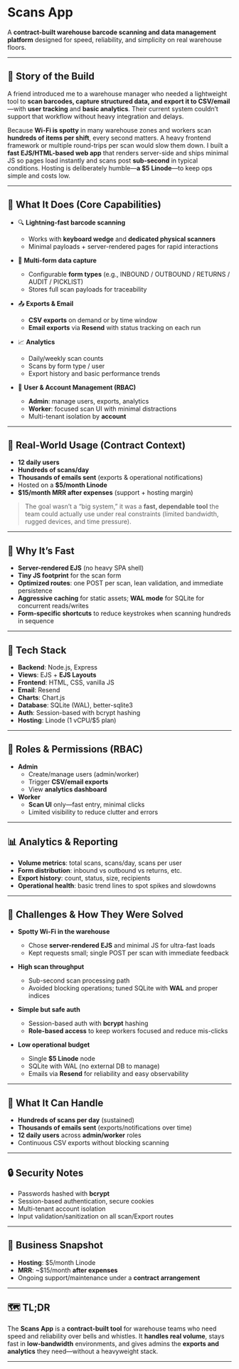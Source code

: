 # Scans App

A **contract-built warehouse barcode scanning and data management platform** designed for speed, reliability, and simplicity on real warehouse floors.

---

## 📖 Story of the Build

A friend introduced me to a warehouse manager who needed a lightweight tool to **scan barcodes, capture structured data, and export it to CSV/email**—with **user tracking** and **basic analytics**. Their current system couldn’t support that workflow without heavy integration and delays.

Because **Wi-Fi is spotty** in many warehouse zones and workers scan **hundreds of items per shift**, every second matters. A heavy frontend framework or multiple round-trips per scan would slow them down. I built a **fast EJS/HTML-based web app** that renders server-side and ships minimal JS so pages load instantly and scans post **sub-second** in typical conditions. Hosting is deliberately humble—**a $5 Linode**—to keep ops simple and costs low.

---

## 🔑 What It Does (Core Capabilities)

- 🔍 **Lightning-fast barcode scanning**
  - Works with **keyboard wedge** and **dedicated physical scanners**
  - Minimal payloads + server-rendered pages for rapid interactions

- 🧱 **Multi-form data capture**
  - Configurable **form types** (e.g., INBOUND / OUTBOUND / RETURNS / AUDIT / PICKLIST)
  - Stores full scan payloads for traceability

- 📤 **Exports & Email**
  - **CSV exports** on demand or by time window
  - **Email exports** via **Resend** with status tracking on each run

- 📈 **Analytics**
  - Daily/weekly scan counts
  - Scans by form type / user
  - Export history and basic performance trends

- 👥 **User & Account Management (RBAC)**
  - **Admin**: manage users, exports, analytics
  - **Worker**: focused scan UI with minimal distractions
  - Multi-tenant isolation by **account**

---

## 🧪 Real-World Usage (Contract Context)

- **12 daily users**
- **Hundreds of scans/day**
- **Thousands of emails sent** (exports & operational notifications)
- Hosted on a **$5/month Linode**
- **$15/month MRR after expenses** (support + hosting margin)

> The goal wasn’t a “big system,” it was a **fast, dependable tool** the team could actually use under real constraints (limited bandwidth, rugged devices, and time pressure).

---

## 🧠 Why It’s Fast

- **Server-rendered EJS** (no heavy SPA shell)
- **Tiny JS footprint** for the scan form
- **Optimized routes**: one POST per scan, lean validation, and immediate persistence
- **Aggressive caching** for static assets; **WAL mode** for SQLite for concurrent reads/writes
- **Form-specific shortcuts** to reduce keystrokes when scanning hundreds in sequence

---

## 🧰 Tech Stack

- **Backend**: Node.js, Express
- **Views**: EJS + **EJS Layouts**
- **Frontend**: HTML, CSS, vanilla JS
- **Email**: Resend
- **Charts**: Chart.js
- **Database**: SQLite (WAL), better-sqlite3
- **Auth**: Session-based with bcrypt hashing
- **Hosting**: Linode (1 vCPU/$5 plan)

---

## 👮 Roles & Permissions (RBAC)

- **Admin**
  - Create/manage users (admin/worker)
  - Trigger **CSV/email exports**
  - View **analytics dashboard**
- **Worker**
  - **Scan UI** only—fast entry, minimal clicks
  - Limited visibility to reduce clutter and errors

---

## 📊 Analytics & Reporting

- **Volume metrics**: total scans, scans/day, scans per user
- **Form distribution**: inbound vs outbound vs returns, etc.
- **Export history**: count, status, size, recipients
- **Operational health**: basic trend lines to spot spikes and slowdowns

---

## 🧩 Challenges & How They Were Solved

- **Spotty Wi-Fi in the warehouse**
  - Chose **server-rendered EJS** and minimal JS for ultra-fast loads
  - Kept requests small; single POST per scan with immediate feedback

- **High scan throughput**
  - Sub-second scan processing path
  - Avoided blocking operations; tuned SQLite with **WAL** and proper indices

- **Simple but safe auth**
  - Session-based auth with **bcrypt** hashing
  - **Role-based access** to keep workers focused and reduce mis-clicks

- **Low operational budget**
  - Single **$5 Linode** node
  - SQLite with WAL (no external DB to manage)
  - Emails via **Resend** for reliability and easy observability

---

## 🧮 What It Can Handle

- **Hundreds of scans per day** (sustained)
- **Thousands of emails sent** (exports/notifications over time)
- **12 daily users** across **admin/worker** roles
- Continuous CSV exports without blocking scanning

---

## 🔒 Security Notes

- Passwords hashed with **bcrypt**
- Session-based authentication, secure cookies
- Multi-tenant account isolation
- Input validation/sanitization on all scan/Export routes

---

## 🧾 Business Snapshot

- **Hosting**: $5/month Linode
- **MRR**: ~$15/month **after expenses**
- Ongoing support/maintenance under a **contract arrangement**

---

## 🗺️ TL;DR

The **Scans App** is a **contract-built tool** for warehouse teams who need speed and reliability over bells and whistles. It **handles real volume**, stays fast in **low-bandwidth** environments, and gives admins the **exports and analytics** they need—without a heavyweight stack.

---
